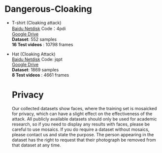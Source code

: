 # Dangerous-Cloaking

- T-shirt (Cloaking attack) <br>
  [Baidu Netdisk](https://pan.baidu.com/s/1Ndb5WD3eoph0WJvbb-axTw)  Code：4pdi <br>
  [Google Drive](https://drive.google.com/file/d/1oQm2JcUe3SP4xJT8maNx-Spe13Xciegw/view?usp=sharing) <br>
  **Dataset**: 552 samples<br>
  **16 Test videos** : 10798 frames <br>
- Hat (Cloaking Attack) <br>
  [Baidu Netdisk](https://pan.baidu.com/s/14DZdowoKQxKiX61SDr1EKA) Code: jqpt <br>
  [Google Drive](https://drive.google.com/file/d/1liMER9ciCnhS_Z-vt3-ANx1euwGOTbvc/view?usp=sharing) <br> 
  **Dataset**: 1869 samples <br>
  **8 Test videos** : 4661 frames <br>

  # Privacy
   Our collected datasets show faces, where the training set is mosaicked for privacy, which can have a slight effect on the effectiveness of the attack. All publicly available datasets should only be used for academic research, so if you need to display any results with faces, please be careful to use mosaics. If you do require a dataset without mosaics, please contact us and state the purpose. The person appearing in the dataset has the right to request that their photograph be removed from that dataset at any time.

